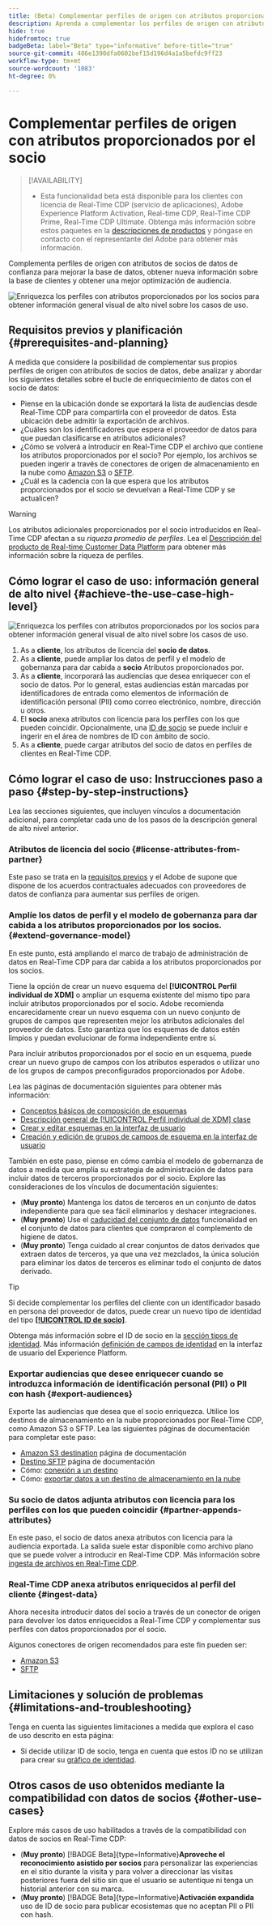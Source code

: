 ```yaml
---
title: (Beta) Complementar perfiles de origen con atributos proporcionados por los socios
description: Aprenda a complementar los perfiles de origen con atributos de socios de datos de confianza para mejorar la base de datos, obtener nuevas perspectivas sobre la base de clientes y mejorar la optimización de audiencias.
hide: true
hidefromtoc: true
badgeBeta: label="Beta" type="informative" before-title="true"
source-git-commit: 486e1390dfa0602bef15d196d4a1a5befdc9ff23
workflow-type: tm+mt
source-wordcount: '1083'
ht-degree: 0%

---
```


# Complementar perfiles de origen con atributos proporcionados por el socio

>[!AVAILABILITY]
>
>* Esta funcionalidad beta está disponible para los clientes con licencia de Real-Time CDP (servicio de aplicaciones), Adobe Experience Platform Activation, Real-time CDP, Real-Time CDP Prime, Real-Time CDP Ultimate. Obtenga más información sobre estos paquetes en la [descripciones de productos](https://helpx.adobe.com/legal/product-descriptions.html) y póngase en contacto con el representante del Adobe para obtener más información.

Complementa perfiles de origen con atributos de socios de datos de confianza para mejorar la base de datos, obtener nueva información sobre la base de clientes y obtener una mejor optimización de audiencia.

![Enriquezca los perfiles con atributos proporcionados por los socios para obtener información general visual de alto nivel sobre los casos de uso.](/help/rtcdp/assets/partner-data/enrichment/enrichment-use-case-overview.png)

## Requisitos previos y planificación {#prerequisites-and-planning}

A medida que considere la posibilidad de complementar sus propios perfiles de origen con atributos de socios de datos, debe analizar y abordar los siguientes detalles sobre el bucle de enriquecimiento de datos con el socio de datos:

* Piense en la ubicación donde se exportará la lista de audiencias desde Real-Time CDP para compartirla con el proveedor de datos. Esta ubicación debe admitir la exportación de archivos.
* ¿Cuáles son los identificadores que espera el proveedor de datos para que puedan clasificarse en atributos adicionales?
* ¿Cómo se volverá a introducir en Real-Time CDP el archivo que contiene los atributos proporcionados por el socio? Por ejemplo, los archivos se pueden ingerir a través de conectores de origen de almacenamiento en la nube como [Amazon S3](/help/sources/connectors/cloud-storage/s3.md) o [SFTP](/help/sources/connectors/cloud-storage/sftp.md).
* ¿Cuál es la cadencia con la que espera que los atributos proporcionados por el socio se devuelvan a Real-Time CDP y se actualicen?

>[!WARNING]
>
>Los atributos adicionales proporcionados por el socio introducidos en Real-Time CDP afectan a su *riqueza promedio de perfiles*. Lea el [Descripción del producto de Real-time Customer Data Platform](https://helpx.adobe.com/legal/product-descriptions/real-time-customer-data-platform.html) para obtener más información sobre la riqueza de perfiles.

## Cómo lograr el caso de uso: información general de alto nivel {#achieve-the-use-case-high-level}

![Enriquezca los perfiles con atributos proporcionados por los socios para obtener información general visual de alto nivel sobre los casos de uso.](/help/rtcdp/assets/partner-data/enrichment/enrichment-use-case-steps.png)

1. As a **cliente**, los atributos de licencia del **socio de datos**.
2. As a **cliente**, puede ampliar los datos de perfil y el modelo de gobernanza para dar cabida a **socio** Atributos proporcionados por.
3. As a **cliente**, incorporará las audiencias que desea enriquecer con el socio de datos. Por lo general, estas audiencias están marcadas por identificadores de entrada como elementos de información de identificación personal (PII) como correo electrónico, nombre, dirección u otros.
4. El **socio** anexa atributos con licencia para los perfiles con los que pueden coincidir. Opcionalmente, una [ID de socio](/help/identity-service/namespaces.md) se puede incluir e ingerir en el área de nombres de ID con ámbito de socio.
5. As a **cliente**, puede cargar atributos del socio de datos en perfiles de clientes en Real-Time CDP.

## Cómo lograr el caso de uso: Instrucciones paso a paso {#step-by-step-instructions}

Lea las secciones siguientes, que incluyen vínculos a documentación adicional, para completar cada uno de los pasos de la descripción general de alto nivel anterior.

### Atributos de licencia del socio {#license-attributes-from-partner}

Este paso se trata en la [requisitos previos](#prerequisites-and-planning) y el Adobe de supone que dispone de los acuerdos contractuales adecuados con proveedores de datos de confianza para aumentar sus perfiles de origen.

### Amplíe los datos de perfil y el modelo de gobernanza para dar cabida a los atributos proporcionados por los socios. {#extend-governance-model}

En este punto, está ampliando el marco de trabajo de administración de datos en Real-Time CDP para dar cabida a los atributos proporcionados por los socios.

Tiene la opción de crear un nuevo esquema del **[!UICONTROL Perfil individual de XDM]** o ampliar un esquema existente del mismo tipo para incluir atributos proporcionados por el socio. Adobe recomienda encarecidamente crear un nuevo esquema con un nuevo conjunto de grupos de campos que representen mejor los atributos adicionales del proveedor de datos. Esto garantiza que los esquemas de datos estén limpios y puedan evolucionar de forma independiente entre sí.

Para incluir atributos proporcionados por el socio en un esquema, puede crear un nuevo grupo de campos con los atributos esperados o utilizar uno de los grupos de campos preconfigurados proporcionados por Adobe.

Lea las páginas de documentación siguientes para obtener más información:

* [Conceptos básicos de composición de esquemas](/help/xdm/schema/composition.md)
* [Descripción general de [!UICONTROL Perfil individual de XDM] clase](/help/xdm/classes/individual-profile.md)
* [Crear y editar esquemas en la interfaz de usuario](/help/xdm/ui/resources/schemas.md)
* [Creación y edición de grupos de campos de esquema en la interfaz de usuario](/help/xdm/ui/resources/field-groups.md)

<!--

Commenting out links for now
* [Create and edit schemas using the API](/help/xdm/api/schemas.md#create)
* [Update an existing schema to add field groups using the API](/help/xdm/api/schemas.md#patch)
* Link to new field group documentation page when it exists

-->

También en este paso, piense en cómo cambia el modelo de gobernanza de datos a medida que amplía su estrategia de administración de datos para incluir datos de terceros proporcionados por el socio. Explore las consideraciones de los vínculos de documentación siguientes:

* (**Muy pronto**) Mantenga los datos de terceros en un conjunto de datos independiente para que sea fácil eliminarlos y deshacer integraciones.
* (**Muy pronto**) Use el [caducidad del conjunto de datos](/help/hygiene/ui/dataset-expiration.md) funcionalidad en el conjunto de datos para clientes que compraron el complemento de higiene de datos.
* (**Muy pronto**) Tenga cuidado al crear conjuntos de datos derivados que extraen datos de terceros, ya que una vez mezclados, la única solución para eliminar los datos de terceros es eliminar todo el conjunto de datos derivado.

>[!TIP]
>
>Si decide complementar los perfiles del cliente con un identificador basado en persona del proveedor de datos, puede crear un nuevo tipo de identidad del tipo **[[!UICONTROL ID de socio]](/help/identity-service/namespaces.md)**.
>
>Obtenga más información sobre el ID de socio en la [sección tipos de identidad](/help/identity-service/namespaces.md).
>Más información [definición de campos de identidad](/help/xdm/ui/fields/identity.md) en la interfaz de usuario del Experience Platform.

### Exportar audiencias que desee enriquecer cuando se introduzca información de identificación personal (PII) o PII con hash {#export-audiences}

Exporte las audiencias que desea que el socio enriquezca. Utilice los destinos de almacenamiento en la nube proporcionados por Real-Time CDP, como Amazon S3 o SFTP. Lea las siguientes páginas de documentación para completar este paso:

* [Amazon S3 destination](/help/destinations/catalog/cloud-storage/amazon-s3.md) página de documentación
* [Destino SFTP](/help/destinations/catalog/cloud-storage/sftp.md) página de documentación
* Cómo: [conexión a un destino](/help/destinations/ui/connect-destination.md)
* Cómo: [exportar datos a un destino de almacenamiento en la nube](/help/destinations/ui/activate-batch-profile-destinations.md)

### Su socio de datos adjunta atributos con licencia para los perfiles con los que pueden coincidir {#partner-appends-attributes}

En este paso, el socio de datos anexa atributos con licencia para la audiencia exportada. La salida suele estar disponible como archivo plano que se puede volver a introducir en Real-Time CDP. Más información sobre [ingesta de archivos en Real-Time CDP](/help/ingestion/tutorials/ingest-batch-data.md#upload-file).

### Real-Time CDP anexa atributos enriquecidos al perfil del cliente {#ingest-data}

Ahora necesita introducir datos del socio a través de un conector de origen para devolver los datos enriquecidos a Real-Time CDP y complementar sus perfiles con datos proporcionados por el socio.

Algunos conectores de origen recomendados para este fin pueden ser:

* [Amazon S3](/help/sources/connectors/cloud-storage/s3.md)
* [SFTP](/help/sources/connectors/cloud-storage/sftp.md)

## Limitaciones y solución de problemas {#limitations-and-troubleshooting}

Tenga en cuenta las siguientes limitaciones a medida que explora el caso de uso descrito en esta página:

* Si decide utilizar ID de socio, tenga en cuenta que estos ID no se utilizan para crear su [gráfico de identidad](/help/identity-service/ui/identity-graph-viewer.md).

## Otros casos de uso obtenidos mediante la compatibilidad con datos de socios {#other-use-cases}

Explore más casos de uso habilitados a través de la compatibilidad con datos de socios en Real-Time CDP:

* (**Muy pronto**) [!BADGE Beta]{type=Informative}**Aproveche el reconocimiento asistido por socios** para personalizar las experiencias en el sitio durante la visita y para volver a direccionar las visitas posteriores fuera del sitio sin que el usuario se autentique ni tenga un historial anterior con su marca.
* (**Muy pronto**) [!BADGE Beta]{type=Informative}**Activación expandida** uso de ID de socio para publicar ecosistemas que no aceptan PII o PII con hash.